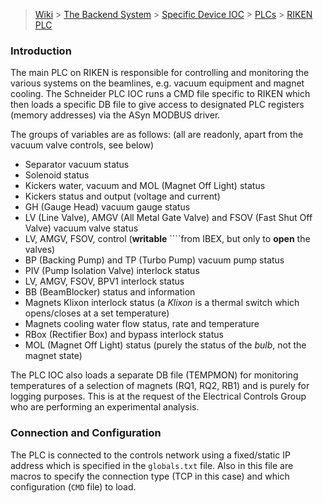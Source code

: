 > [Wiki](Home) > [The Backend System](The-Backend-System) > [Specific Device IOC](Specific-Device-IOC) > [PLCs](PLCs) > [RIKEN PLC](RIKEN-PLC)

### Introduction

The main PLC on RIKEN is responsible for controlling and monitoring the various systems on the beamlines, e.g. vacuum equipment and magnet cooling.  The Schneider PLC IOC runs a CMD file specific to RIKEN which then loads a specific DB file to give access to designated PLC registers (memory addresses) via the ASyn MODBUS driver.

The groups of variables are as follows: (all are readonly, apart from the vacuum valve controls, see below)

- Separator vacuum status
- Solenoid status
- Kickers water, vacuum and MOL (Magnet Off Light) status
- Kickers status and output (voltage and current)
- GH (Gauge Head) vacuum gauge status
- LV (Line Valve), AMGV (All Metal Gate Valve) and FSOV (Fast Shut Off Valve) vacuum valve status
- LV, AMGV, FSOV, control (**writable** ````from IBEX, but only to **open** the valves)
- BP (Backing Pump) and TP (Turbo Pump) vacuum pump status 
- PIV (Pump Isolation Valve) interlock status
- LV, AMGV, FSOV, BPV1 interlock status
- BB (BeamBlocker) status and information
- Magnets Klixon interlock status (a _Klixon_ is a thermal switch which opens/closes at a set temperature)
- Magnets cooling water flow status, rate and temperature
- RBox (Rectifier Box) and bypass interlock status
- MOL (Magnet Off Light) status (purely the status of the _bulb_, not the magnet state)

The PLC IOC also loads a separate DB file (TEMPMON) for monitoring temperatures of a selection of magnets (RQ1, RQ2, RB1) and is purely for logging purposes.  This is at the request of the Electrical Controls Group who are performing an experimental analysis.

### Connection and Configuration

The PLC is connected to the controls network using a fixed/static IP address which is specified in the `globals.txt` file.  Also in this file are macros to specify the connection type (TCP in this case) and which configuration (`CMD` file) to load.
